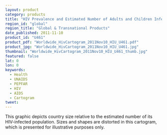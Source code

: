 ```yaml
---
layout: product
category: products
title: "HIV Prevalence and Estimated Number of Adults and Children Infected with HIV, 2009"
region_id: "global"
region_title: "Global & Transnational Products"
date_published: 2011-11-10
product_id: "U461"
product_pdf: "Worldwide_HivCartogram_2011Nov10_HIU_U461.pdf"
product_jpg: "Worldwide_HivCartogram_2011Nov10_HIU_U461.jpg"
thumbnail: "Worldwide_HivCartogram_2011Nov10_HIU_U461_thumb.jpg"
featured: false
lat: 0
lon: 0
keywords:
  - Health
  - UNAIDS
  - PEPFAR
  - HIV
  - AIDS
  - Cartogram
tweet: 
---
```

This graphic depicts country size relative to the estimated number of its HIV-infected population. Sizes and shapes are distorted in this cartogram, which is presented for illustrative purposes only.
